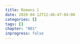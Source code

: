 ```yaml
---
title: Romans 1
date: 2020-04-12T12:46:47-04:00
categories: []
tags: []
chapter: "001"
inprogress: false
---
```


